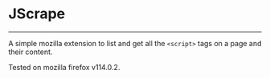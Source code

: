 # JScrape
---

A simple mozilla extension to list and get all the `<script>` tags on a page and their content.

Tested on mozilla firefox v114.0.2.